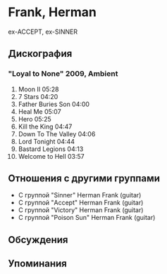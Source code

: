 # Frank, Herman

ex-ACCEPT, ex-SINNER

## Дискография

### "Loyal to None" 2009, Ambient

1. Moon II 05:28  
2. 7 Stars 04:20  
3. Father Buries Son 04:00  
4. Heal Me 05:07  
5. Hero 05:25  
6. Kill the King 04:47  
7. Down To The Valley 04:06  
8. Lord Tonight 04:44  
9. Bastard Legions 04:13  
10. Welcome to Hell 03:57 


## Отношения с другими группами

* C группой "Sinner" Herman Frank (guitar)
* C группой "Accept" Herman Frank (guitar)
* C группой "Victory" Herman Frank (guitar)
* C группой "Poison Sun" Herman Frank (guitar)

## Обсуждения


## Упоминания

